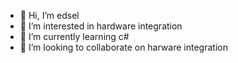 - 👋 Hi, I’m edsel
- 👀 I’m interested in hardware integration
- 🌱 I’m currently learning c#
- 💞️ I’m looking to collaborate on harware integration
